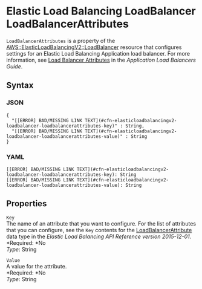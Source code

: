 # Elastic Load Balancing LoadBalancer LoadBalancerAttributes<a name="aws-properties-elasticloadbalancingv2-loadbalancer-loadbalancerattributes"></a>

`LoadBalancerAttributes` is a property of the [AWS::ElasticLoadBalancingV2::LoadBalancer](aws-resource-elasticloadbalancingv2-loadbalancer.md) resource that configures settings for an Elastic Load Balancing Application load balancer\. For more information, see [Load Balancer Attributes](http://docs.aws.amazon.com/elasticloadbalancing/latest/application/application-load-balancers.html#load-balancer-attributes) in the *Application Load Balancers Guide*\.

## Syntax<a name="w3ab2c21c14d833b5"></a>

### JSON<a name="aws-properties-elasticloadbalancingv2-loadbalancer-loadbalancerattributes-syntax.json"></a>

```
{
  "[[ERROR] BAD/MISSING LINK TEXT](#cfn-elasticloadbalancingv2-loadbalancer-loadbalancerattributes-key)" : String,
  "[[ERROR] BAD/MISSING LINK TEXT](#cfn-elasticloadbalancingv2-loadbalancer-loadbalancerattributes-value)" : String
}
```

### YAML<a name="aws-properties-elasticloadbalancingv2-loadbalancer-loadbalancerattributes-syntax.yaml"></a>

```
[[ERROR] BAD/MISSING LINK TEXT](#cfn-elasticloadbalancingv2-loadbalancer-loadbalancerattributes-key): String
[[ERROR] BAD/MISSING LINK TEXT](#cfn-elasticloadbalancingv2-loadbalancer-loadbalancerattributes-value): String
```

## Properties<a name="w3ab2c21c14d833b7"></a>

`Key`  
The name of an attribute that you want to configure\. For the list of attributes that you can configure, see the `Key` contents for the [LoadBalancerAttribute](http://docs.aws.amazon.com/elasticloadbalancing/latest/APIReference/API_LoadBalancerAttribute.html) data type in the *Elastic Load Balancing API Reference version 2015\-12\-01*\.  
*Required: *No  
*Type*: String

`Value`  
A value for the attribute\.  
*Required: *No  
*Type*: String
